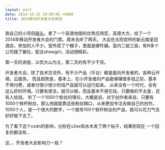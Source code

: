 ```yaml
---
layout: post
date: 2014-10-31 20:08:05 +0800
title: 2014移动开发者大会体验
---
```


我自己的小项目[碰头](http://pengtou.org)，拿了一个高德地图的优秀应用奖，高德大方，给了一个2014年移动开发者大会的门票。周末去听了两天。
大会在太阳宫桥的新云南皇冠酒店，参加的人不少。室外搭了个棚子，里面是硬件展。室内二层三层，有N多个公司摆了展位，配合showgirl，活动很精彩。

第一天的讲座，以侃大山为主，第二天的有不少干货。

开发者大会，除了技术交流外，有不少产品（平台）都是面向开发者的，各种云环境，云服务。
而且趋势是，基本上，在小开发者的产品能够赚很多钱之前，基本不用付费，或者付很少很少的钱产品就可以运行起来。
从来没有一个时代，会有这么好的环境。只要有想法，就可以做，而且基本不用花钱，只要做的不太差，还有人给钱。
听了一个1000个粉丝的理论，大概是说，对于创作者来说，只要有1000个铁杆粉丝，那么他就能靠这些粉丝糊口，从来更加专注去做自己的创作。
1000个人，是一个很大的数字，一个能有100个铁杆粉丝的产品，就可以花力气去好好做下去了。

为了看下这个csdn的影响，分别在v2ex和水木发了两个帖子，结果到现在 一个回复的都没有...

这，，开发者大会影响力一般？






